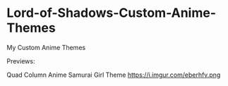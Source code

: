 # Lord-of-Shadows-Custom-Anime-Themes
My Custom Anime Themes











Previews:


Quad Column Anime Samurai Girl Theme
https://i.imgur.com/eberhfv.png
